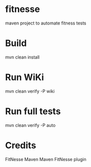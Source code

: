 fitnesse
========

maven project to automate fitness tests


Build
=====

mvn clean install

Run WiKi
========
mvn clean verify -P wiki

Run full tests
==============
mvn clean verify -P auto

Credits
=======
FitNesse
Maven
Maven FitNesse plugin 
